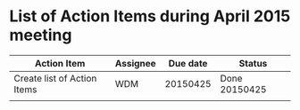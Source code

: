 # List of Action Items during April 2015 meeting

| Action Item | Assignee | Due date | Status |
| ----------- | -------- | -------- | ------ |
| Create list of Action Items | WDM | 20150425 | Done 20150425 |
|             |          |          |  |
